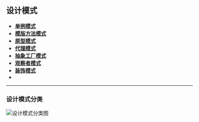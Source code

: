 ## 设计模式

+ <a href="https://github.com/HurricanGod/Home/blob/master/javase/singleton.md">**单例模式**</a>
+ <a href="https://github.com/HurricanGod/Home/blob/master/%E8%AE%BE%E8%AE%A1%E6%A8%A1%E5%BC%8F/%E6%A8%A1%E7%89%88%E6%96%B9%E6%B3%95%E6%A8%A1%E5%BC%8F.md">**模版方法模式**</a>
+ <a href="#">**原型模式**</a>
+ <a href="#">**代理模式**</a>
+ <a href="#">**抽象工厂模式**</a>
+ <a href="#">**观察者模式**</a>
+ <a href="#">**装饰模式**</a>
+ ​






-----

### 设计模式分类

![设计模式分类图]()

